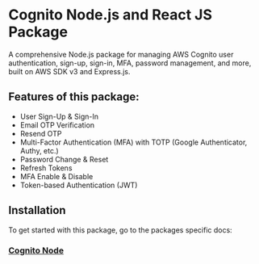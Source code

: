 
# Cognito Node.js and React JS Package

A comprehensive Node.js package for managing AWS Cognito user authentication, sign-up, sign-in, MFA, password management, and more, built on AWS SDK v3 and Express.js.

## Features of this package:

- User Sign-Up & Sign-In
- Email OTP Verification
- Resend OTP
- Multi-Factor Authentication (MFA) with TOTP (Google Authenticator, Authy, etc.)
- Password Change & Reset
- Refresh Tokens
- MFA Enable & Disable
- Token-based Authentication (JWT)

## Installation

To get started with this package, go to the packages specific docs:

### [Cognito Node](https://github.com/ThomasFigma/cognito-node/blob/main/packages/cognito-node/README.md)
